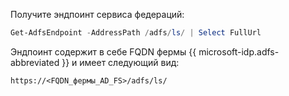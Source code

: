 Получите эндпоинт сервиса федераций:

 ```powershell
 Get-AdfsEndpoint -AddressPath /adfs/ls/ | Select FullUrl
 ```

Эндпоинт содержит в себе FQDN фермы {{ microsoft-idp.adfs-abbreviated }} и имеет следующий вид:

```text
https://<FQDN_фермы_AD_FS>/adfs/ls/
```
